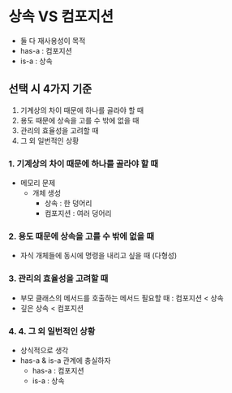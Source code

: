 # 상속 VS 컴포지션
- 둘 다 재사용성이 목적
- has-a : 컴포지션
- is-a : 상속

## 선택 시 4가지 기준
1. 기계상의 차이 때문에 하나를 골라야 할 때
2. 용도 때문에 상속을 고를 수 밖에 없을 때
3. 관리의 효율성을 고려할 때
4. 그 외 일번적인 상황

### 1. 기계상의 차이 때문에 하나를 골라야 할 때
- 메모리 문제
  - 개체 생성
    - 상속 : 한 덩어리
    - 컴포지션 : 여러 덩어리
    
    
### 2. 용도 때문에 상속을 고를 수 밖에 없을 때
- 자식 개체들에 동시에 명령을 내리고 싶을 때 (다형성)


### 3. 관리의 효율성을 고려할 때
- 부모 클래스의 메서드를 호출하는 메서드 필요할 때 : 컴포지션 < 상속
- 깊은 상속 < 컴포지션


### 4. 4. 그 외 일번적인 상황
- 상식적으로 생각
- has-a & is-a 관계에 충실하자
  - has-a : 컴포지션
  - is-a : 상속
